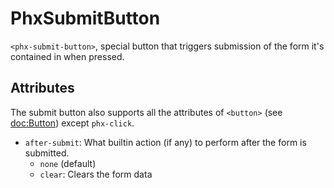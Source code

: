 # PhxSubmitButton

`<phx-submit-button>`, special button that triggers submission of the form it's contained in when pressed.

## Attributes

The submit button also supports all the attributes of `<button>` (see <doc:Button>) except `phx-click`.

- `after-submit`: What builtin action (if any) to perform after the form is submitted.
    - `none` (default)
    - `clear`: Clears the form data
